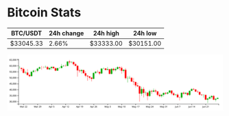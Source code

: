 # Bitcoin Stats

BTC/USDT|24h change|24h high|24h low|
|---|---|---|---|
|$33045.33|2.66%|$33333.00|$30151.00|

<img src="./chart.svg">
